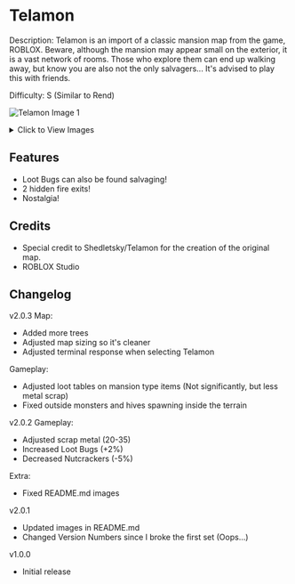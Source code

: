 # Telamon

Description: Telamon is an import of a classic mansion map from the game, ROBLOX. Beware, although the mansion may appear small on the exterior, it is a vast network of rooms. Those who explore them can end up walking away, but know you are also not the only salvagers... It's advised to play this with friends.

Difficulty: S (Similar to Rend)

![Telamon Image 1](https://i.imgur.com/6p6hQr6.jpg)

<details>
  <summary>Click to View Images</summary>

  ![Telamon Image 2](https://i.imgur.com/WHvdkKL.jpg)

  ![Telamon Image 3](https://i.imgur.com/Ww0g8G8.jpg)

  ![Telamon Image 4](https://i.imgur.com/8CH6bIa.jpg)
</details>

## Features
- Loot Bugs can also be found salvaging!
- 2 hidden fire exits!
- Nostalgia!

## Credits
- Special credit to Shedletsky/Telamon for the creation of the original map.
- ROBLOX Studio

## Changelog
v2.0.3
Map:
- Added more trees
- Adjusted map sizing so it's cleaner
- Adjusted terminal response when selecting Telamon

Gameplay:
- Adjusted loot tables on mansion type items (Not significantly, but less metal scrap)
- Fixed outside monsters and hives spawning inside the terrain

v2.0.2
Gameplay:
- Adjusted scrap metal (20-35)
- Increased Loot Bugs (+2%)
- Decreased Nutcrackers (-5%)

Extra:
- Fixed README.md images

v2.0.1
- Updated images in README.md
- Changed Version Numbers since I broke the first set (Oops...)

v1.0.0
- Initial release